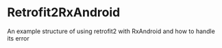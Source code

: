 # Retrofit2RxAndroid
An example structure of using retrofit2 with RxAndroid and how to handle its error
